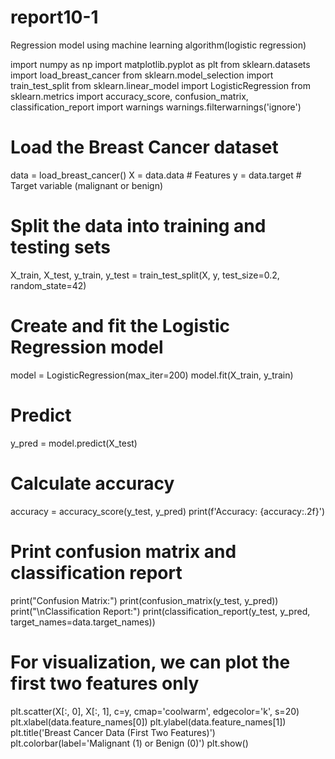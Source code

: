 # report10-1
Regression model using machine learning algorithm(logistic regression)

import numpy as np
import matplotlib.pyplot as plt
from sklearn.datasets import load_breast_cancer
from sklearn.model_selection import train_test_split
from sklearn.linear_model import LogisticRegression
from sklearn.metrics import accuracy_score, confusion_matrix, classification_report
import warnings
warnings.filterwarnings('ignore')

# Load the Breast Cancer dataset
data = load_breast_cancer()
X = data.data  # Features
y = data.target  # Target variable (malignant or benign)

# Split the data into training and testing sets
X_train, X_test, y_train, y_test = train_test_split(X, y, test_size=0.2, random_state=42)

# Create and fit the Logistic Regression model
model = LogisticRegression(max_iter=200)
model.fit(X_train, y_train)

# Predict
y_pred = model.predict(X_test)

# Calculate accuracy
accuracy = accuracy_score(y_test, y_pred)
print(f'Accuracy: {accuracy:.2f}')

# Print confusion matrix and classification report
print("Confusion Matrix:")
print(confusion_matrix(y_test, y_pred))
print("\nClassification Report:")
print(classification_report(y_test, y_pred, target_names=data.target_names))

# For visualization, we can plot the first two features only
plt.scatter(X[:, 0], X[:, 1], c=y, cmap='coolwarm', edgecolor='k', s=20)
plt.xlabel(data.feature_names[0])
plt.ylabel(data.feature_names[1])
plt.title('Breast Cancer Data (First Two Features)')
plt.colorbar(label='Malignant (1) or Benign (0)')
plt.show()
